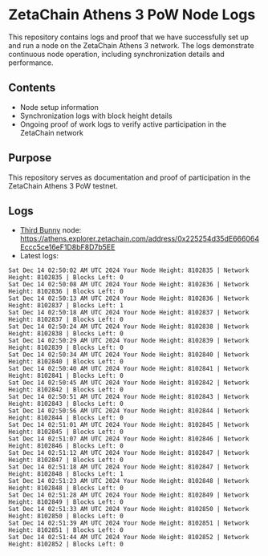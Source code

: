 # ZetaChain Athens 3 PoW Node Logs
This repository contains logs and proof that we have successfully set up and run a node on the ZetaChain Athens 3 network. The logs demonstrate continuous node operation, including synchronization details and performance.

## Contents
- Node setup information
- Synchronization logs with block height details
- Ongoing proof of work logs to verify active participation in the ZetaChain network

## Purpose
This repository serves as documentation and proof of participation in the ZetaChain Athens 3 PoW testnet.

## Logs

- [Third Bunny](https://thirdbunny.xyz/) node: https://athens.explorer.zetachain.com/address/0x225254d35dE666064Eccc5ce16eF1D8bF8D7b5EE
- Latest logs:
```
Sat Dec 14 02:50:02 AM UTC 2024 Your Node Height: 8102835 | Network Height: 8102835 | Blocks Left: 0
Sat Dec 14 02:50:08 AM UTC 2024 Your Node Height: 8102836 | Network Height: 8102836 | Blocks Left: 0
Sat Dec 14 02:50:13 AM UTC 2024 Your Node Height: 8102836 | Network Height: 8102837 | Blocks Left: 1
Sat Dec 14 02:50:18 AM UTC 2024 Your Node Height: 8102837 | Network Height: 8102837 | Blocks Left: 0
Sat Dec 14 02:50:24 AM UTC 2024 Your Node Height: 8102838 | Network Height: 8102838 | Blocks Left: 0
Sat Dec 14 02:50:29 AM UTC 2024 Your Node Height: 8102839 | Network Height: 8102839 | Blocks Left: 0
Sat Dec 14 02:50:34 AM UTC 2024 Your Node Height: 8102840 | Network Height: 8102840 | Blocks Left: 0
Sat Dec 14 02:50:40 AM UTC 2024 Your Node Height: 8102841 | Network Height: 8102841 | Blocks Left: 0
Sat Dec 14 02:50:45 AM UTC 2024 Your Node Height: 8102842 | Network Height: 8102842 | Blocks Left: 0
Sat Dec 14 02:50:51 AM UTC 2024 Your Node Height: 8102843 | Network Height: 8102843 | Blocks Left: 0
Sat Dec 14 02:50:56 AM UTC 2024 Your Node Height: 8102844 | Network Height: 8102844 | Blocks Left: 0
Sat Dec 14 02:51:01 AM UTC 2024 Your Node Height: 8102845 | Network Height: 8102845 | Blocks Left: 0
Sat Dec 14 02:51:07 AM UTC 2024 Your Node Height: 8102846 | Network Height: 8102846 | Blocks Left: 0
Sat Dec 14 02:51:12 AM UTC 2024 Your Node Height: 8102847 | Network Height: 8102847 | Blocks Left: 0
Sat Dec 14 02:51:18 AM UTC 2024 Your Node Height: 8102847 | Network Height: 8102848 | Blocks Left: 1
Sat Dec 14 02:51:23 AM UTC 2024 Your Node Height: 8102848 | Network Height: 8102848 | Blocks Left: 0
Sat Dec 14 02:51:28 AM UTC 2024 Your Node Height: 8102849 | Network Height: 8102849 | Blocks Left: 0
Sat Dec 14 02:51:33 AM UTC 2024 Your Node Height: 8102850 | Network Height: 8102850 | Blocks Left: 0
Sat Dec 14 02:51:39 AM UTC 2024 Your Node Height: 8102851 | Network Height: 8102851 | Blocks Left: 0
Sat Dec 14 02:51:44 AM UTC 2024 Your Node Height: 8102852 | Network Height: 8102852 | Blocks Left: 0
```
